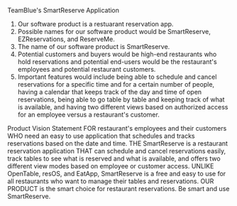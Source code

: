 TeamBlue's SmartReserve Application

1) Our software product is a restuarant reservation app. 
2) Possible names for our software product would be SmartReserve, EZReservations, and ReserveMe.
3) The name of our software product is SmartReserve.
4) Potential customers and buyers would be high-end restaurants who hold reservations and potential end-users would 
   be the restaurant's employees and potential restaurant customers.
5) Important features would include being able to schedule and cancel reservations for a specific time and for a certain number of
   people, having a calendar that keeps track of the day and time of open reservations, being able to go table by table
   and keeping track of what is available, and having two different views based on authorized access for an employee
   versus a restaurant's customer.

Product Vision Statement
FOR restaurant's employees and their customers WHO need an easy to use application that schedules and tracks reservations
based on the date and time. THE SmartReserve is a restaurant reservation application THAT can schedule and cancel 
reservations easily, track tables to see what is reserved and what is available, and offers two different view modes based
on employee or customer access. UNLIKE OpenTable, resOS, and EatApp, SmartReserve is a free and easy to use for all restaurants 
who want to manage their tables and reservations. OUR PRODUCT is the smart choice for restaurant reservations.
Be smart and use SmartReserve.
